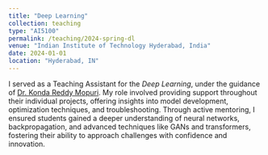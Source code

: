 ```yaml
---
title: "Deep Learning"
collection: teaching
type: "AI5100"
permalink: /teaching/2024-spring-dl
venue: "Indian Institute of Technology Hyderabad, India"
date: 2024-01-01
location: "Hyderabad, IN"
---
```


I served as a Teaching Assistant for the *Deep Learning*, under the guidance of [Dr. Konda Reddy Mopuri](https://krmopuri.github.io/). My role involved providing support throughout their individual projects, offering insights into model development, optimization techniques, and troubleshooting. Through active mentoring, I ensured students gained a deeper understanding of neural networks, backpropagation, and advanced techniques like GANs and transformers, fostering their ability to approach challenges with confidence and innovation.